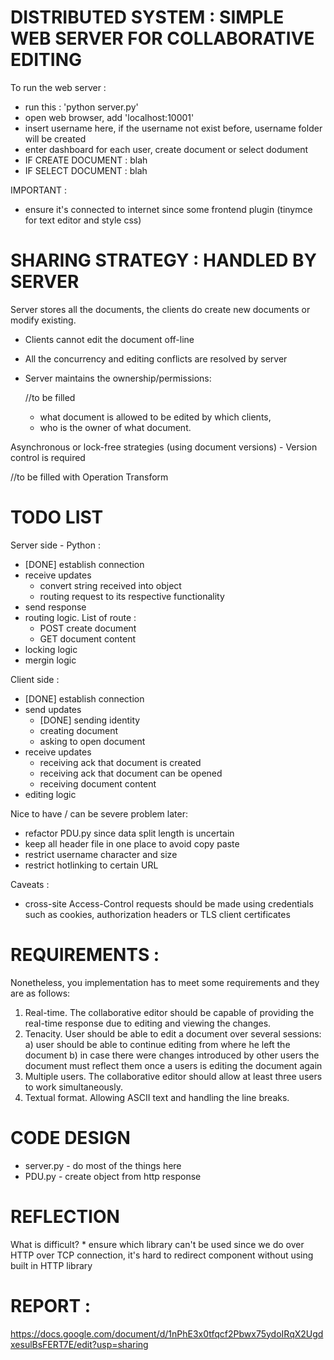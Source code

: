 # DISTRIBUTED SYSTEM : SIMPLE WEB SERVER FOR COLLABORATIVE EDITING

To run the web server : 
* run this : 'python server.py'
* open web browser, add 'localhost:10001'
* insert username here, if the username not exist before, username folder will be created
* enter dashboard for each user, create document or select dodument
* IF CREATE DOCUMENT : blah
* IF SELECT DOCUMENT : blah


IMPORTANT :
* ensure it's connected to internet since some frontend plugin (tinymce for text editor and style css)


# SHARING STRATEGY : HANDLED BY SERVER

Server stores all the documents, the clients do create new documents or modify
existing.
* Clients cannot edit the document off-line
* All the concurrency and editing conflicts are resolved by server
* Server maintains the ownership/permissions:

	//to be filled
	- what document is allowed to be edited by which clients,
	- who is the owner of what document.


Asynchronous or lock-free strategies (using document versions)
	- Version control is required

//to be filled with Operation Transform

# TODO LIST


Server side - Python :
* [DONE] establish connection
* receive updates
	* convert string received into object
	* routing request to its respective functionality
* send response
* routing logic. List of route : 
	* POST create document
	* GET document content
* locking logic
* mergin logic


Client side :
* [DONE] establish connection 
* send updates
	* [DONE] sending identity
	* creating document
	* asking to open document
* receive updates
	* receiving ack that document is created
	* receiving ack that document can be opened
	* receiving document content
* editing logic

Nice to have / can be severe problem later: 
* refactor PDU.py since data split length is uncertain
* keep all header file in one place to avoid copy paste
* restrict username character and size
* restrict hotlinking to certain URL

Caveats :
* cross-site Access-Control requests should be made using credentials such as cookies, authorization headers or TLS client certificates


# REQUIREMENTS : 

Nonetheless, you implementation has to meet some requirements and they are as follows:
1. Real-time. The collaborative editor should be capable of providing the real-time response due to editing and viewing the changes.
2. Tenacity. User should be able to edit a document over several sessions:
	a) user should be able to continue editing from where he left the document
	b) in case there were changes introduced by other users the document must reflect them once a users is editing the document again
3. Multiple users. The collaborative editor should allow at least three users to work simultaneously.
4. Textual format. Allowing ASCII text and handling the line breaks.

# CODE DESIGN

* server.py - do most of the things here
* PDU.py - create object from http response

# REFLECTION 

What is difficult? 
	* ensure which library can't be used since we do over HTTP over TCP connection, it's hard to redirect component without using built in HTTP library

# REPORT : 

https://docs.google.com/document/d/1nPhE3x0tfqcf2Pbwx75ydoIRqX2UgdxesulBsFERT7E/edit?usp=sharing
